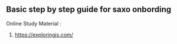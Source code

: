 ## Basic step by step guide for saxo onbording

Online Study Material :

1. https://exploringjs.com/
